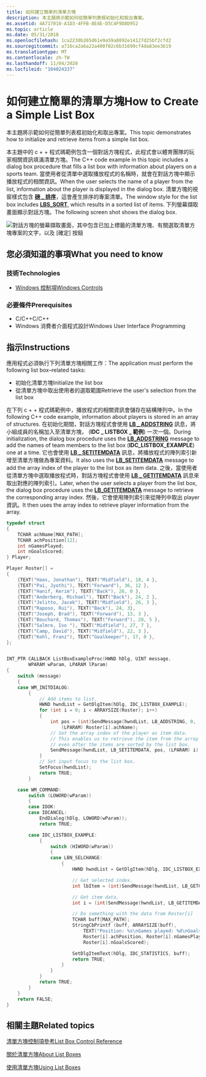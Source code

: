 ```yaml
---
title: 如何建立簡單的清單方塊
description: 本主題將示範如何從簡單列表框初始化和取出專案。
ms.assetid: 4A717010-A1D3-4FFB-8E4E-D5C4F9D8D952
ms.topic: article
ms.date: 05/31/2018
ms.openlocfilehash: 1ca2230b265d61e9a59a8892e14127d25bf2cfd2
ms.sourcegitcommit: a716ca2a6a22a400f02c6b31699cf4da83ee3619
ms.translationtype: MT
ms.contentlocale: zh-TW
ms.lasthandoff: 11/04/2020
ms.locfileid: "104024337"
---
```

# <a name="how-to-create-a-simple-list-box"></a><span data-ttu-id="d1b41-103">如何建立簡單的清單方塊</span><span class="sxs-lookup"><span data-stu-id="d1b41-103">How to Create a Simple List Box</span></span>

<span data-ttu-id="d1b41-104">本主題將示範如何從簡單列表框初始化和取出專案。</span><span class="sxs-lookup"><span data-stu-id="d1b41-104">This topic demonstrates how to initialize and retrieve items from a simple list box.</span></span>

<span data-ttu-id="d1b41-105">本主題中的 c + + 程式碼範例包含一個對話方塊程式，此程式會以體育團隊的玩家相關資訊填滿清單方塊。</span><span class="sxs-lookup"><span data-stu-id="d1b41-105">The C++ code example in this topic includes a dialog box procedure that fills a list box with information about players on a sports team.</span></span> <span data-ttu-id="d1b41-106">當使用者從清單中選取播放程式的名稱時，就會在對話方塊中顯示播放程式的相關資訊。</span><span class="sxs-lookup"><span data-stu-id="d1b41-106">When the user selects the name of a player from the list, information about the player is displayed in the dialog box.</span></span> <span data-ttu-id="d1b41-107">清單方塊的視窗樣式包含 [**磅 \_ 排序**](list-box-styles.md)，這會產生排序的專案清單。</span><span class="sxs-lookup"><span data-stu-id="d1b41-107">The window style for the list box includes [**LBS\_SORT**](list-box-styles.md), which results in a sorted list of items.</span></span> <span data-ttu-id="d1b41-108">下列螢幕擷取畫面顯示對話方塊。</span><span class="sxs-lookup"><span data-stu-id="d1b41-108">The following screen shot shows the dialog box.</span></span>

![對話方塊的螢幕擷取畫面，其中包含已加上標籤的清單方塊、有關選取清單方塊專案的文字，以及 [確定] 按鈕](images/lb-roster.png)

## <a name="what-you-need-to-know"></a><span data-ttu-id="d1b41-110">您必須知道的事項</span><span class="sxs-lookup"><span data-stu-id="d1b41-110">What you need to know</span></span>

### <a name="technologies"></a><span data-ttu-id="d1b41-111">技術</span><span class="sxs-lookup"><span data-stu-id="d1b41-111">Technologies</span></span>

-   [<span data-ttu-id="d1b41-112">Windows 控制項</span><span class="sxs-lookup"><span data-stu-id="d1b41-112">Windows Controls</span></span>](window-controls.md)

### <a name="prerequisites"></a><span data-ttu-id="d1b41-113">必要條件</span><span class="sxs-lookup"><span data-stu-id="d1b41-113">Prerequisites</span></span>

-   <span data-ttu-id="d1b41-114">C/C++</span><span class="sxs-lookup"><span data-stu-id="d1b41-114">C/C++</span></span>
-   <span data-ttu-id="d1b41-115">Windows 消費者介面程式設計</span><span class="sxs-lookup"><span data-stu-id="d1b41-115">Windows User Interface Programming</span></span>

## <a name="instructions"></a><span data-ttu-id="d1b41-116">指示</span><span class="sxs-lookup"><span data-stu-id="d1b41-116">Instructions</span></span>


<span data-ttu-id="d1b41-117">應用程式必須執行下列清單方塊相關工作：</span><span class="sxs-lookup"><span data-stu-id="d1b41-117">The application must perform the following list box–related tasks:</span></span>

-   <span data-ttu-id="d1b41-118">初始化清單方塊</span><span class="sxs-lookup"><span data-stu-id="d1b41-118">Initialize the list box</span></span>
-   <span data-ttu-id="d1b41-119">從清單方塊中取出使用者的選取範圍</span><span class="sxs-lookup"><span data-stu-id="d1b41-119">Retrieve the user's selection from the list box</span></span>

<span data-ttu-id="d1b41-120">在下列 c + + 程式碼範例中，播放程式的相關資訊會儲存在結構陣列中。</span><span class="sxs-lookup"><span data-stu-id="d1b41-120">In the following C++ code example, information about players is stored in an array of structures.</span></span> <span data-ttu-id="d1b41-121">在初始化期間，對話方塊程式會使用 [**LB \_ ADDSTRING**](lb-addstring.md) 訊息，將小組成員的名稱加入至清單方塊， (**IDC \_ LISTBOX \_ 範例**) 一次一個。</span><span class="sxs-lookup"><span data-stu-id="d1b41-121">During initialization, the dialog box procedure uses the [**LB\_ADDSTRING**](lb-addstring.md) message to add the names of team members to the list box (**IDC\_LISTBOX\_EXAMPLE**) one at a time.</span></span> <span data-ttu-id="d1b41-122">它也會使用 [**LB \_ SETITEMDATA**](lb-setitemdata.md) 訊息，將播放程式的陣列索引新增至清單方塊做為專案資料。</span><span class="sxs-lookup"><span data-stu-id="d1b41-122">It also uses the [**LB\_SETITEMDATA**](lb-setitemdata.md) message to add the array index of the player to the list box as item data.</span></span> <span data-ttu-id="d1b41-123">之後，當使用者從清單方塊中選取播放程式時，對話方塊程式會使用 [**LB \_ GETITEMDATA**](lb-getitemdata.md) 訊息來取出對應的陣列索引。</span><span class="sxs-lookup"><span data-stu-id="d1b41-123">Later, when the user selects a player from the list box, the dialog box procedure uses the [**LB\_GETITEMDATA**](lb-getitemdata.md) message to retrieve the corresponding array index.</span></span> <span data-ttu-id="d1b41-124">然後，它會使用陣列索引來從陣列中取出 player 資訊。</span><span class="sxs-lookup"><span data-stu-id="d1b41-124">It then uses the array index to retrieve player information from the array.</span></span>



```C++
typedef struct 
{ 
    TCHAR achName[MAX_PATH]; 
    TCHAR achPosition[12]; 
    int nGamesPlayed; 
    int nGoalsScored; 
} Player; 

Player Roster[] = 
{ 
    {TEXT("Haas, Jonathan"), TEXT("Midfield"), 18, 4 }, 
    {TEXT("Pai, Jyothi"), TEXT("Forward"), 36, 12 }, 
    {TEXT("Hanif, Kerim"), TEXT("Back"), 26, 0 }, 
    {TEXT("Anderberg, Michael"), TEXT("Back"), 24, 2 }, 
    {TEXT("Jelitto, Jacek"), TEXT("Midfield"), 26, 3 }, 
    {TEXT("Raposo, Rui"), TEXT("Back"), 24, 3}, 
    {TEXT("Joseph, Brad"), TEXT("Forward"), 13, 3 }, 
    {TEXT("Bouchard, Thomas"), TEXT("Forward"), 28, 5 }, 
    {TEXT("Salmre, Ivo "), TEXT("Midfield"), 27, 7 }, 
    {TEXT("Camp, David"), TEXT("Midfield"), 22, 3 }, 
    {TEXT("Kohl, Franz"), TEXT("Goalkeeper"), 17, 0 }, 
}; 


INT_PTR CALLBACK ListBoxExampleProc(HWND hDlg, UINT message, 
        WPARAM wParam, LPARAM lParam)
{
    switch (message)
    {
    case WM_INITDIALOG:
        {
            // Add items to list. 
            HWND hwndList = GetDlgItem(hDlg, IDC_LISTBOX_EXAMPLE);  
            for (int i = 0; i < ARRAYSIZE(Roster); i++) 
            { 
                int pos = (int)SendMessage(hwndList, LB_ADDSTRING, 0, 
                    (LPARAM) Roster[i].achName); 
                // Set the array index of the player as item data.
                // This enables us to retrieve the item from the array
                // even after the items are sorted by the list box.
                SendMessage(hwndList, LB_SETITEMDATA, pos, (LPARAM) i); 
            } 
            // Set input focus to the list box.
            SetFocus(hwndList); 
            return TRUE;               
        } 

    case WM_COMMAND:
        switch (LOWORD(wParam))
        {
        case IDOK:
        case IDCANCEL:
            EndDialog(hDlg, LOWORD(wParam));
            return TRUE;

        case IDC_LISTBOX_EXAMPLE:
            {
                switch (HIWORD(wParam)) 
                { 
                case LBN_SELCHANGE:
                    {
                        HWND hwndList = GetDlgItem(hDlg, IDC_LISTBOX_EXAMPLE); 

                        // Get selected index.
                        int lbItem = (int)SendMessage(hwndList, LB_GETCURSEL, 0, 0); 

                        // Get item data.
                        int i = (int)SendMessage(hwndList, LB_GETITEMDATA, lbItem, 0);

                        // Do something with the data from Roster[i]
                        TCHAR buff[MAX_PATH];
                        StringCbPrintf (buff, ARRAYSIZE(buff),  
                            TEXT("Position: %s\nGames played: %d\nGoals: %d"), 
                            Roster[i].achPosition, Roster[i].nGamesPlayed, 
                            Roster[i].nGoalsScored);

                        SetDlgItemText(hDlg, IDC_STATISTICS, buff); 
                        return TRUE; 
                    } 
                }
            }
            return TRUE;
        }
    }
    return FALSE;
}
```



## <a name="related-topics"></a><span data-ttu-id="d1b41-125">相關主題</span><span class="sxs-lookup"><span data-stu-id="d1b41-125">Related topics</span></span>

<dl> <dt>

[<span data-ttu-id="d1b41-126">清單方塊控制項參考</span><span class="sxs-lookup"><span data-stu-id="d1b41-126">List Box Control Reference</span></span>](bumper-list-box-list-box-control-reference.md)
</dt> <dt>

[<span data-ttu-id="d1b41-127">關於清單方塊</span><span class="sxs-lookup"><span data-stu-id="d1b41-127">About List Boxes</span></span>](about-list-boxes.md)
</dt> <dt>

[<span data-ttu-id="d1b41-128">使用清單方塊</span><span class="sxs-lookup"><span data-stu-id="d1b41-128">Using List Boxes</span></span>](using-list-boxes.md)
</dt> </dl>

 

 




